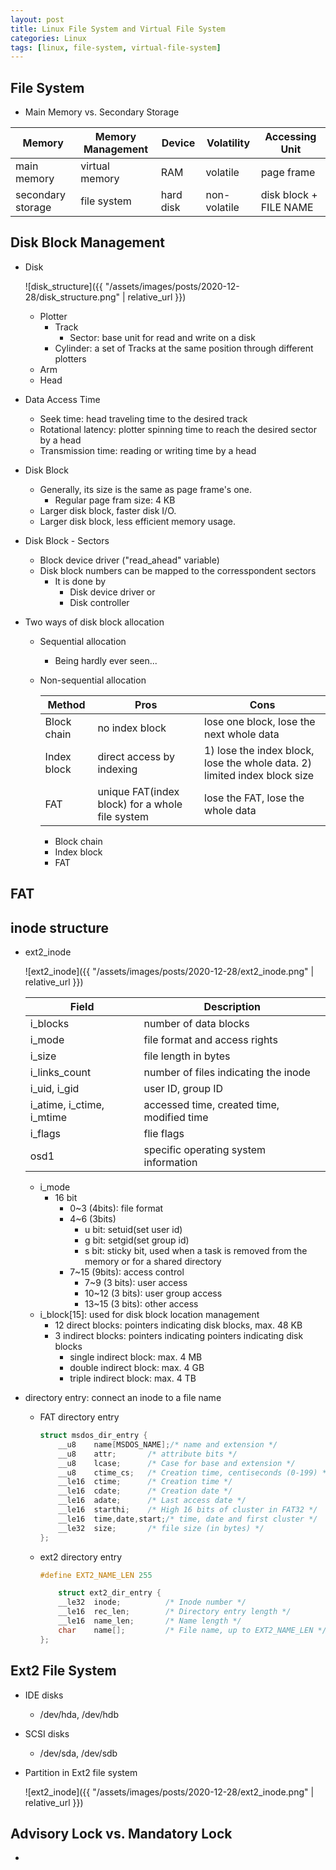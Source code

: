 ```yaml
---
layout: post
title: Linux File System and Virtual File System
categories: Linux
tags: [linux, file-system, virtual-file-system]
---
```

## File System

- Main Memory vs. Secondary Storage

| Memory            | Memory Management | Device    | Volatility   | Accessing Unit
| ----------------- | ----------------- | --------- | ------------ | --------------
| main memory       | virtual memory    | RAM       | volatile     | page frame
| secondary storage | file system       | hard disk | non-volatile | disk block + FILE NAME


## Disk Block Management

- Disk

  ![disk_structure]({{ "/assets/images/posts/2020-12-28/disk_structure.png" | relative_url }})

  - Plotter
    - Track
      - Sector: base unit for read and write on a disk
    - Cylinder: a set of Tracks at the same position through different plotters
  - Arm
  - Head
- Data Access Time
  - Seek time: head traveling time to the desired track
  - Rotational latency: plotter spinning time to reach the desired sector by a head
  - Transmission time: reading or writing time by a head
- Disk Block
  - Generally, its size is the same as page frame's one.
    - Regular page fram size: 4 KB
  - Larger disk block, faster disk I/O.
  - Larger disk block, less efficient memory usage.
- Disk Block - Sectors
  - Block device driver ("read_ahead" variable)
  - Disk block numbers can be mapped to the corresspondent sectors
    - It is done by
      - Disk device driver or
      - Disk controller
- Two ways of disk block allocation
  - Sequential allocation
    - Being hardly ever seen...
  - Non-sequential allocation

    | Method      | Pros                                            | Cons
    | ----------- | ----------------------------------------------- | ----
    | Block chain | no index block                                  | lose one block, lose the next whole data
    | Index block | direct access by indexing                       | 1) lose the index block, lose the whole data. 2) limited index block size
    | FAT         | unique FAT(index block) for a whole file system | lose the FAT, lose the whole data

    - Block chain
    - Index block
    - FAT


## FAT

## inode structure

- ext2_inode

  ![ext2_inode]({{ "/assets/images/posts/2020-12-28/ext2_inode.png" | relative_url }})

  | Field                     | Description
  | ------------------------- | -----------
  | i_blocks                  | number of data blocks
  | i_mode                    | file format and access rights
  | i_size                    | file length in bytes
  | i_links_count             | number of files indicating the inode
  | i_uid, i_gid              | user ID, group ID
  | i_atime, i_ctime, i_mtime | accessed time, created time, modified time
  | i_flags                   | flie flags
  | osd1                      | specific operating system information


  - i_mode
    - 16 bit
      - 0~3 (4bits): file format
      - 4~6 (3bits)
        - u bit: setuid(set user id)
        - g bit: setgid(set group id)
        - s bit: sticky bit, used when a task is removed from the memory or for a shared directory
      - 7~15 (9bits): access control
        - 7~9 (3 bits): user access
        - 10~12 (3 bits): user group access
        - 13~15 (3 bits): other access
  - i_block[15]: used for disk block location management
    - 12 direct blocks: pointers indicating disk blocks, max. 48 KB
    - 3 indirect blocks: pointers indicating pointers indicating disk blocks
      - single indirect block: max. 4 MB
      - double indirect block: max. 4 GB
      - triple indirect block: max. 4 TB

- directory entry: connect an inode to a file name

  - FAT directory entry

    ```cpp
    struct msdos_dir_entry {
        __u8	name[MSDOS_NAME];/* name and extension */
        __u8	attr;		/* attribute bits */
        __u8    lcase;		/* Case for base and extension */
        __u8	ctime_cs;	/* Creation time, centiseconds (0-199) */
        __le16	ctime;		/* Creation time */
        __le16	cdate;		/* Creation date */
        __le16	adate;		/* Last access date */
        __le16	starthi;	/* High 16 bits of cluster in FAT32 */
        __le16	time,date,start;/* time, date and first cluster */
        __le32	size;		/* file size (in bytes) */
    };
    ```

  - ext2 directory entry

    ```cpp
    #define EXT2_NAME_LEN 255

        struct ext2_dir_entry {
        __le32	inode;			/* Inode number */
        __le16	rec_len;		/* Directory entry length */
        __le16	name_len;		/* Name length */
        char	name[];			/* File name, up to EXT2_NAME_LEN */
    };
    ```

## Ext2 File System

- IDE disks
  - /dev/hda, /dev/hdb
- SCSI disks
  - /dev/sda, /dev/sdb
- Partition in Ext2 file system

  ![ext2_inode]({{ "/assets/images/posts/2020-12-28/ext2_inode.png" | relative_url }})


## Advisory Lock vs. Mandatory Lock

-